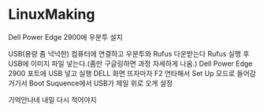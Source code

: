 # LinuxMaking

Dell Power Edge 2900에 우분투 설치

USB(용량 좀 넉넉한) 컴퓨터에 연결하고 우분투와 Rufus 다운받는다
Rufus 실행 후 USB에 이미지 파일 넣는다.(좀만 구글링하면 과정 자세하게 나옴.)
Dell Power Edge 2900 포트에 USB 넣고 실행
DELL 화면 뜨자마자 F2 연타해서 Set Up 모드로 들어감
거기서 Boot Suquence에서  USB가 제일 위로 오게 설정

기억안나네 내일 다시 적어야지
